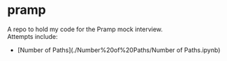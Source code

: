 # pramp
A repo to hold my code for the Pramp mock interview.<br/>
Attempts include:
- [Number of Paths](./Number%20of%20Paths/Number of Paths.ipynb)
